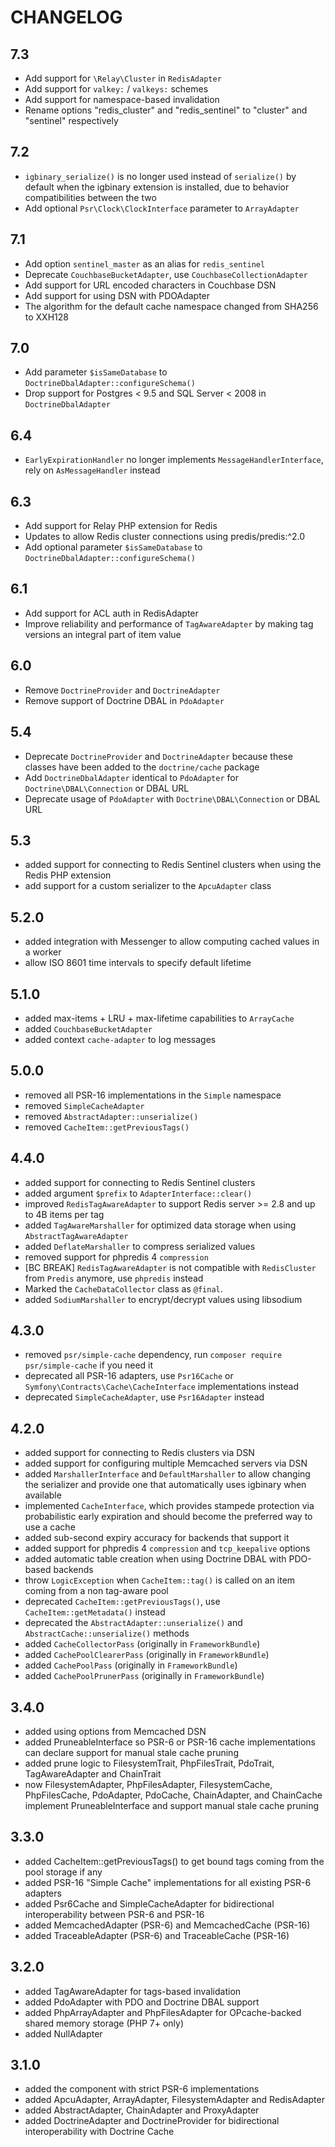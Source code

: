 # CHANGELOG

## 7.3

- Add support for `\Relay\Cluster` in `RedisAdapter`
- Add support for `valkey:` / `valkeys:` schemes
- Add support for namespace-based invalidation
- Rename options "redis_cluster" and "redis_sentinel" to "cluster" and "sentinel" respectively

## 7.2

- `igbinary_serialize()` is no longer used instead of `serialize()` by default when the igbinary extension is installed,
  due to behavior compatibilities between the two
- Add optional `Psr\Clock\ClockInterface` parameter to `ArrayAdapter`

## 7.1

- Add option `sentinel_master` as an alias for `redis_sentinel`
- Deprecate `CouchbaseBucketAdapter`, use `CouchbaseCollectionAdapter`
- Add support for URL encoded characters in Couchbase DSN
- Add support for using DSN with PDOAdapter
- The algorithm for the default cache namespace changed from SHA256 to XXH128

## 7.0

- Add parameter `$isSameDatabase` to `DoctrineDbalAdapter::configureSchema()`
- Drop support for Postgres < 9.5 and SQL Server < 2008 in `DoctrineDbalAdapter`

## 6.4

- `EarlyExpirationHandler` no longer implements `MessageHandlerInterface`, rely on `AsMessageHandler` instead

## 6.3

- Add support for Relay PHP extension for Redis
- Updates to allow Redis cluster connections using predis/predis:^2.0
- Add optional parameter `$isSameDatabase` to `DoctrineDbalAdapter::configureSchema()`

## 6.1

- Add support for ACL auth in RedisAdapter
- Improve reliability and performance of `TagAwareAdapter` by making tag versions an integral part of item value

## 6.0

- Remove `DoctrineProvider` and `DoctrineAdapter`
- Remove support of Doctrine DBAL in `PdoAdapter`

## 5.4

- Deprecate `DoctrineProvider` and `DoctrineAdapter` because these classes have been added to the `doctrine/cache` package
- Add `DoctrineDbalAdapter` identical to `PdoAdapter` for `Doctrine\DBAL\Connection` or DBAL URL
- Deprecate usage of `PdoAdapter` with `Doctrine\DBAL\Connection` or DBAL URL

## 5.3

- added support for connecting to Redis Sentinel clusters when using the Redis PHP extension
- add support for a custom serializer to the `ApcuAdapter` class

## 5.2.0

- added integration with Messenger to allow computing cached values in a worker
- allow ISO 8601 time intervals to specify default lifetime

## 5.1.0

- added max-items + LRU + max-lifetime capabilities to `ArrayCache`
- added `CouchbaseBucketAdapter`
- added context `cache-adapter` to log messages

## 5.0.0

- removed all PSR-16 implementations in the `Simple` namespace
- removed `SimpleCacheAdapter`
- removed `AbstractAdapter::unserialize()`
- removed `CacheItem::getPreviousTags()`

## 4.4.0

- added support for connecting to Redis Sentinel clusters
- added argument `$prefix` to `AdapterInterface::clear()`
- improved `RedisTagAwareAdapter` to support Redis server >= 2.8 and up to 4B items per tag
- added `TagAwareMarshaller` for optimized data storage when using `AbstractTagAwareAdapter`
- added `DeflateMarshaller` to compress serialized values
- removed support for phpredis 4 `compression`
- [BC BREAK] `RedisTagAwareAdapter` is not compatible with `RedisCluster` from `Predis` anymore, use `phpredis` instead
- Marked the `CacheDataCollector` class as `@final`.
- added `SodiumMarshaller` to encrypt/decrypt values using libsodium

## 4.3.0

- removed `psr/simple-cache` dependency, run `composer require psr/simple-cache` if you need it
- deprecated all PSR-16 adapters, use `Psr16Cache` or `Symfony\Contracts\Cache\CacheInterface` implementations instead
- deprecated `SimpleCacheAdapter`, use `Psr16Adapter` instead

## 4.2.0

- added support for connecting to Redis clusters via DSN
- added support for configuring multiple Memcached servers via DSN
- added `MarshallerInterface` and `DefaultMarshaller` to allow changing the serializer and provide one that automatically uses igbinary when available
- implemented `CacheInterface`, which provides stampede protection via probabilistic early expiration and should become the preferred way to use a cache
- added sub-second expiry accuracy for backends that support it
- added support for phpredis 4 `compression` and `tcp_keepalive` options
- added automatic table creation when using Doctrine DBAL with PDO-based backends
- throw `LogicException` when `CacheItem::tag()` is called on an item coming from a non tag-aware pool
- deprecated `CacheItem::getPreviousTags()`, use `CacheItem::getMetadata()` instead
- deprecated the `AbstractAdapter::unserialize()` and `AbstractCache::unserialize()` methods
- added `CacheCollectorPass` (originally in `FrameworkBundle`)
- added `CachePoolClearerPass` (originally in `FrameworkBundle`)
- added `CachePoolPass` (originally in `FrameworkBundle`)
- added `CachePoolPrunerPass` (originally in `FrameworkBundle`)

## 3.4.0

- added using options from Memcached DSN
- added PruneableInterface so PSR-6 or PSR-16 cache implementations can declare support for manual stale cache pruning
- added prune logic to FilesystemTrait, PhpFilesTrait, PdoTrait, TagAwareAdapter and ChainTrait
- now FilesystemAdapter, PhpFilesAdapter, FilesystemCache, PhpFilesCache, PdoAdapter, PdoCache, ChainAdapter, and
  ChainCache implement PruneableInterface and support manual stale cache pruning

## 3.3.0

- added CacheItem::getPreviousTags() to get bound tags coming from the pool storage if any
- added PSR-16 "Simple Cache" implementations for all existing PSR-6 adapters
- added Psr6Cache and SimpleCacheAdapter for bidirectional interoperability between PSR-6 and PSR-16
- added MemcachedAdapter (PSR-6) and MemcachedCache (PSR-16)
- added TraceableAdapter (PSR-6) and TraceableCache (PSR-16)

## 3.2.0

- added TagAwareAdapter for tags-based invalidation
- added PdoAdapter with PDO and Doctrine DBAL support
- added PhpArrayAdapter and PhpFilesAdapter for OPcache-backed shared memory storage (PHP 7+ only)
- added NullAdapter

## 3.1.0

- added the component with strict PSR-6 implementations
- added ApcuAdapter, ArrayAdapter, FilesystemAdapter and RedisAdapter
- added AbstractAdapter, ChainAdapter and ProxyAdapter
- added DoctrineAdapter and DoctrineProvider for bidirectional interoperability with Doctrine Cache
